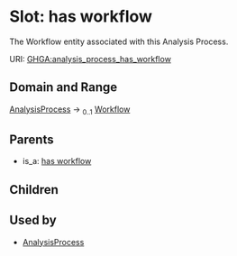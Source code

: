 
# Slot: has workflow


The Workflow entity associated with this Analysis Process.

URI: [GHGA:analysis_process_has_workflow](https://w3id.org/GHGA/analysis_process_has_workflow)


## Domain and Range

[AnalysisProcess](AnalysisProcess.md) &#8594;  <sub>0..1</sub> [Workflow](Workflow.md)

## Parents

 *  is_a: [has workflow](has_workflow.md)

## Children


## Used by

 * [AnalysisProcess](AnalysisProcess.md)

